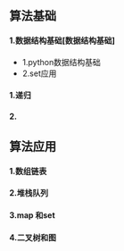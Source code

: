 ## 算法基础
#### 1.数据结构基础[数据结构基础]
- 1.python数据结构基础  
- 2.set应用  


#### 1.递归

#### 2.


## 算法应用

#### 1.数组链表



#### 2.堆栈队列


#### 3.map 和set



#### 4.二叉树和图